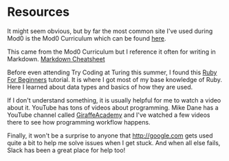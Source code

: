 # Resources

It might seem obvious, but by far the most common site I've used during Mod0 is the Mod0 Curriculum which can be found [here](http://mod0.turing.io/).

This came from the Mod0 Curriculum but I reference it often for writing in Markdown.  [Markdown Cheatsheet](https://github.com/adam-p/markdown-here/wiki/Markdown-Cheatsheet)

Before even attending Try Coding at Turing this summer, I found this [Ruby For Beginners](http://ruby-for-beginners.rubymonstas.org/) tutorial.  It is where I got most of my base knowledge of Ruby.  Here I learned about data types and basics of how they are used.

If I don't understand something, it is usually helpful for me to watch a video about it.  YouTube has tons of videos about programming.  Mike Dane has a YouTube channel called [GiraffeAcademy](https://www.youtube.com/channel/UCvmINlrza7JHB1zkIOuXEbw) and I've watched a few videos there to see how programming workflow happens.

Finally, it won't be a surprise to anyone that http://google.com gets used quite a bit to help me solve issues when I get stuck.  And when all else fails, Slack has been a great place for help too!
